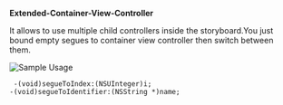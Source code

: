 **Extended-Container-View-Controller**

It allows to use multiple child controllers inside the storyboard.You just bound empty segues to container view controller then switch between them.

![Sample Usage](https://github.com/away4m/Extended-Container-View-Controller/blob/master/Screen%20Shot%202014-10-20%20at%202.11.29%20AM.png)

```
 -(void)segueToIndex:(NSUInteger)i;
-(void)segueToIdentifier:(NSString *)name;

```

